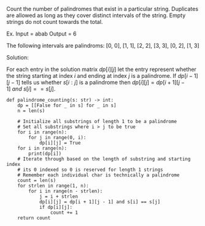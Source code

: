 Count the number of palindromes that exist in a particular string. Duplicates are allowed as long as they cover distinct intervals of the string. Empty strings do not count towards the total.

Ex.
Input = abab
Output = 6

The following intervals are palindroms: [0, 0], [1, 1], [2, 2], [3, 3], [0, 2], [1, 3]

Solution:

For each entry in the solution matrix $dp[i][j]$ let the entry represent whether the string starting at index $i$ and ending at index $j$ is a palindrome. If $dp[i-1][j-1]$ tells us whether $s[i:j]$ is a palindrome then $dp[i][j] = dp[i+1][j-1]\ and\ s[i] == s[j]$. 


```
def palindrome_counting(s: str) -> int:
	dp = [[False for _ in s] for _ in s]
	n = len(s)
	
	# Initialize all substrings of length 1 to be a palindrome
	# Set all substrings where i > j to be true
	for i in range(n):
		for j in range(0, i):
			dp[i][j] = True
	for i in range(n):
		print(dp[i])
	# Iterate through based on the length of substring and starting index
	# its 0 indexed so 0 is reserved for length 1 strings
	# Remember each individual char is technically a palindrome
	count = len(s)
	for strlen in range(1, n):
		for i in range(n - strlen):
			j = i + strlen
			dp[i][j] = dp[i + 1][j - 1] and s[i] == s[j]
			if dp[i][j]:
				count += 1
	return count
	
```
